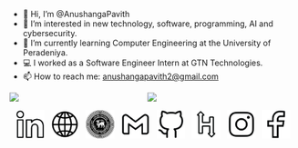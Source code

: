 - 👋 Hi, I’m @AnushangaPavith
- 👀 I’m interested in new technology, software, programming, AI and cybersecurity.
- 🌱 I’m currently learning Computer Engineering at the University of Peradeniya.
- 💻 I worked as a Software Engineer Intern at GTN Technologies.
- 📫 How to reach me: anushangapavith2@gmail.com

<p>
<!-- <img align="left" width="51%" src="https://github-readme-stats-ruby-one.vercel.app/api?username=AnushangaPavith&count_private=true&show_icons=true&theme=default&include_all_commits=true" /> -->
  
 <img align="left" width="48%" src="https://github-readme-stats.vercel.app/api?username=AnushangaPavith&count_private=true&show_icons=true&theme=default" />

<img align="left" width="45%" src="https://github-readme-stats.vercel.app/api/top-langs/?username=AnushangaPavith&layout=compact&hide=css&langs_count=6" />
<!-- <img align="left" width="45%" src="https://github-readme-stats.vercel.app/api/top-langs/?username=AnushangaPavith&layout=compact&langs_count=6" /> -->
</p>

&nbsp;
<br/>

<p align="center">
  <a href="https://www.linkedin.com/in/anushanga-pavith/"><img src="png/linkedin_line_black.png" alt="Linkedin account" style="width:50px;height:50px;"></a>
  &nbsp;
  <a href="https://anushangapavith.nicepage.io/"><img src="png/web_line_black.png" alt="Website" style="width:50px;height:50px;"></a>
  &nbsp;
  <a href="https://people.ce.pdn.ac.lk/students/e18/349/"><img src="png/uni-logo.png" alt="Website" style="width:50px;height:50px;"></a>
  &nbsp;
  <a href="mailto:anushangapavith2@gmail.com"><img src="png/gmail_line_black.png" alt="e-mail" style="width:50px;height:50px;"></a>
  &nbsp;
  <a href="https://github.com/AnushangaPavith"><img src="png/github_line_black.png" alt="Github account" style="width:50px;height:50px;"></a>
  &nbsp;
  <a href="https://www.hackerrank.com/e18_anushanga"><img src="png/hackerrank_line_black_new.png" alt="e-mail" style="width:50px;height:50px;"></a>
  &nbsp;
  <a href="https://www.instagram.com/anushanga_pavith?r=nametag"><img src="png/instagram_line_black.png" alt="Instagram" style="width:50px;height:50px;"></a>
  &nbsp;
  <a href="https://www.facebook.com/anushanga.pavith/"><img src="png/facebook_line_black.png" alt="Facebook account" style="width:50px;height:50px;"></a>
</p>
